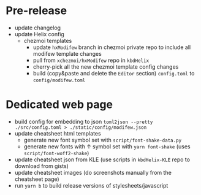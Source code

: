 # Pre-release
  - update changelog
  - update Helix config
    - chezmoi templates
      - update `hxModifew` branch in chezmoi private repo to include all modifew template changes
      - pull from `xchezmoi/hxModifew` repo in `kbdHelix`
      - cherry-pick all the new chezmoi template config changes
      - build (copy&paste and delete the `Editor` section) `config.toml` to `config/modifew.toml`
# Dedicated web page
  - build config for embedding to json `toml2json --pretty ./src/config.toml > ./static/config/modifew.json`
  - update cheatsheet html templates
    - generate new font symbol set with `script/font-shake-data.py`
    - generate new fonts with ↑ symbol set with `yarn font-shake` (uses `script/font-woff2-shake`)
  - update cheatsheet json from KLE (use scripts in `kbdHelix-KLE` repo to download from gists)
  - update cheatsheet images (do screenshots manually from the cheatsheet page)
  - run `yarn b` to build release versions of stylesheets/javascript
